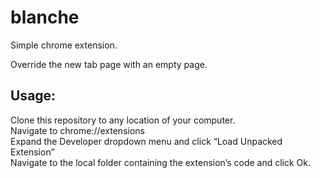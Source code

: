 # blanche
Simple chrome extension.

Override the new tab page with an empty page.

## Usage:  
  Clone this repository to any location of your computer.  
  Navigate to chrome://extensions  
  Expand the Developer dropdown menu and click “Load Unpacked Extension”  
  Navigate to the local folder containing the extension’s code and click Ok.  
